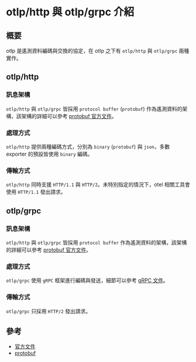 # otlp/http 與 otlp/grpc 介紹
## 概要
otlp 是遙測資料編碼與交換的協定，在 otlp 之下有 `otlp/http` 與 `otlp/grpc` 兩種實作。

## otlp/http
### 訊息架構
`otlp/http` 與 `otlp/grpc` 皆採用 `protocol buffer` (`protobuf`) 作為遙測資料的架構，該架構的詳細可以參考 [protobuf 官方文件][protobuf]。

### 處理方式
`otlp/http` 提供兩種編碼方式，分別為 `binary` (`protobuf`) 與 `json`，多數 exporter 的預設皆使用 `binary` 編碼。

### 傳輸方式
`otlp/http` 同時支援 `HTTP/1.1` 與 `HTTP/2`。未特別指定的情況下，otel 相關工具會使用 `HTTP/1.1` 發出請求。

## otlp/grpc
### 訊息架構
`otlp/http` 與 `otlp/grpc` 皆採用 `protocol buffer` 作為遙測資料的架構，該架構的詳細可以參考 [protobuf 官方文件][protobuf]。

### 處理方式
`otlp/grpc` 使用 `gRPC` 框架進行編碼與發送，細節可以參考 [gRPC 文件]。

### 傳輸方式
`otlp/grpc` 只採用 `HTTP/2` 發出請求。

## 參考
- [官方文件]
- [protobuf]

[gRPC 文件]: https://grpc.io/docs/what-is-grpc/introduction/
[protobuf]: https://protobuf.dev/overview/
[官方文件]: https://opentelemetry.io/docs/reference/specification/protocol/otlp/